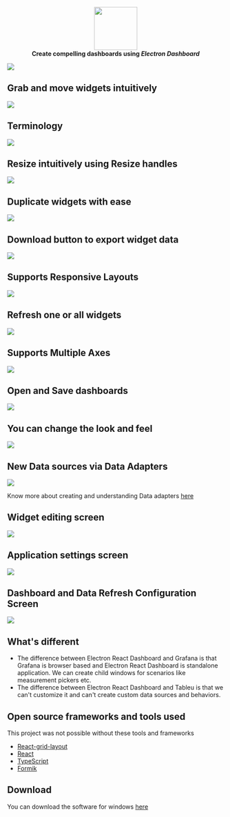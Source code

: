 <p align="center">
<img width="100" height="100" src="https://github.com/nagasudhirpulla/electron_react_dashboard/raw/master/assets/img/app_logo.png">
<br/>
<span><b>Create compelling dashboards using <i>Electron Dashboard</i></b></span>
</p>

<kbd><img src="https://github.com/nagasudhirpulla/electron_react_dashboard/raw/master/wiki_assets/showcase.gif" /></kbd>

## Grab and move widgets intuitively
<kbd><img src="https://github.com/nagasudhirpulla/electron_react_dashboard/raw/master/wiki_assets/grab_move.gif" /></kbd>

## Terminology
<kbd><img src="https://github.com/nagasudhirpulla/electron_react_dashboard/raw/master/wiki_assets/electron_dashboard_terminology.png" /></kbd>

## Resize intuitively using Resize handles
<kbd><img src="https://github.com/nagasudhirpulla/electron_react_dashboard/raw/master/wiki_assets/resize_widget.gif" /></kbd>

## Duplicate widgets with ease
<kbd><img src="https://github.com/nagasudhirpulla/electron_react_dashboard/raw/master/wiki_assets/duplicate_widget.gif" /></kbd>

## Download button to export widget data
<kbd><img src="https://github.com/nagasudhirpulla/electron_react_dashboard/raw/master/wiki_assets/export_widget_data.gif" /></kbd>

## Supports Responsive Layouts
<kbd><img src="https://github.com/nagasudhirpulla/electron_react_dashboard/raw/master/wiki_assets/responsive_layout.gif" /></kbd>

## Refresh one or all widgets
<kbd><img src="https://github.com/nagasudhirpulla/electron_react_dashboard/raw/master/wiki_assets/refresh_widgets.gif" /></kbd>

## Supports Multiple Axes
<kbd><img src="https://github.com/nagasudhirpulla/electron_react_dashboard/raw/master/wiki_assets/multiple_axes_example.png" /></kbd>

## Open and Save dashboards
<kbd><img src="https://github.com/nagasudhirpulla/electron_react_dashboard/raw/master/wiki_assets/open_save_widget.gif" /></kbd>

## You can change the look and feel
<kbd><img src="https://github.com/nagasudhirpulla/electron_react_dashboard/raw/master/wiki_assets/custom_widget_colors.png" /></kbd>

## New Data sources via Data Adapters
<kbd><img src="https://github.com/nagasudhirpulla/electron_react_dashboard/raw/master/wiki_assets/data_adapters_screen.png" /></kbd>

Know more about creating and understanding Data adapters [here](https://github.com/nagasudhirpulla/electron_react_dashboard/wiki/Data-Adapters)

## Widget editing screen
<kbd><img src="https://github.com/nagasudhirpulla/electron_react_dashboard/raw/master/wiki_assets/widget_edit_screen.png" /></kbd>

## Application settings screen
<kbd><img src="https://github.com/nagasudhirpulla/electron_react_dashboard/raw/master/wiki_assets/app_settings_screen.png" /></kbd>

## Dashboard and Data Refresh Configuration Screen
<kbd><img src="https://github.com/nagasudhirpulla/electron_react_dashboard/raw/master/wiki_assets/dashboard_config_screen.png" /></kbd>

##  What's different
* The difference between Electron React Dashboard and Grafana is that Grafana is browser based and Electron React Dashboard is standalone application.
We can create child windows for scenarios like measurement pickers etc.
* The difference between Electron React Dashboard and Tableu is that we can't customize it and can't create custom data sources and behaviors.

## Open source frameworks and tools used
This project was not possible without these tools and frameworks
* [React-grid-layout](https://github.com/STRML/react-grid-layout)
* [React](https://github.com/facebook/react)
* [TypeScript](https://github.com/Microsoft/TypeScript)
* [Formik](https://github.com/jaredpalmer/formik)

## Download
You can download the software for windows [here](https://drive.google.com/file/d/1aEZ9as9q3bGXimEEUdW3TAsrpeqYFx55/view?usp=sharing)
